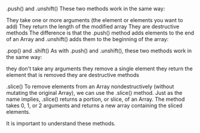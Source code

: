 .push() and .unshift()
These two methods work in the same way:

They take one or more arguments (the element or elements you want to add)
They return the length of the modified array
They are destructive methods
The difference is that the .push() method adds elements to the end of an Array and .unshift() adds them to the beginning of the array:

.pop() and .shift()
As with .push() and .unshift(), these two methods work in the same way:

they don't take any arguments
they remove a single element
they return the element that is removed
they are destructive methods

.slice()
To remove elements from an Array nondestructively (without mutating the original Array), we can use the .slice() method. Just as the name implies, .slice() returns a portion, or slice, of an Array. The method takes 0, 1, or 2 arguments and returns a new array containing the sliced elements.

It is important to understand these methods.